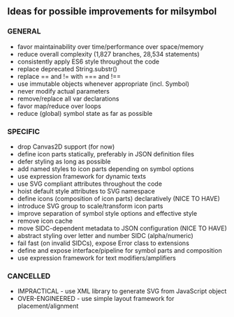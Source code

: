 ## Ideas for possible improvements for milsymbol

### GENERAL
* favor maintainability over time/performance over space/memory
* reduce overall complexity (1,827 branches, 28,534 statements)
* consistently apply ES6 style throughout the code
* replace deprecated String.substr()
* replace == and != with === and !==
* use immutable objects whenever appropriate (incl. Symbol)
* never modify actual parameters
* remove/replace all var declarations
* favor map/reduce over loops
* reduce (global) symbol state as far as possible

### SPECIFIC
* drop Canvas2D support (for now)
* define icon parts statically, preferably in JSON definition files
* defer styling as long as possible
* add named styles to icon parts depending on symbol options
* use expression framework for dynamic texts
* use SVG compliant attributes throughout the code
* hoist default style attributes to SVG namespace
* define icons (composition of icon parts) declaratively (NICE TO HAVE)
* introduce SVG group to scale/transform icon parts
* improve separation of symbol style options and effective style
* remove icon cache
* move SIDC-dependent metadata to JSON configuration (NICE TO HAVE)
* abstract styling over letter and number SIDC (alpha/numeric)
* fail fast (on invalid SIDCs), expose Error class to extensions
* define and expose interface/pipeline for symbol parts and composition
* use expression framework for text modifiers/amplifiers

### CANCELLED
* IMPRACTICAL - use XML library to generate SVG from JavaScript object
* OVER-ENGINEERED - use simple layout framework for placement/alignment
